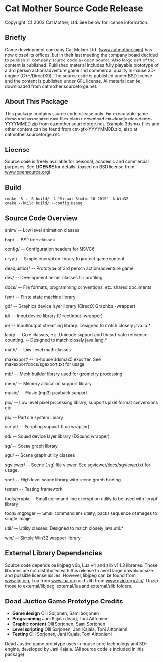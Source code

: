 Cat Mother Source Code Release
==============================

Copyright (C) 2003 Cat Mother, Ltd.
See below for license information.


Briefly
-------
Game development company Cat Mother Ltd. (www.catmother.com) has now closed 
its  offices, but in their last meeting the company board decided to 
publish all company  source code as open source. Also large part of the 
content is published. Published  material includes fully playable prototype 
of a 3rd person action/adventure game and commercial quality in-house 
3D-engine (C++/DirectX9). The source code is  published under BSD license 
and the content is published under GPL license. All  material can be 
downloaded from catmother.sourceforge.net.


About This Package
------------------
This package contains source code release only. For executable game demo 
and associated data files please download cm-deadjustice-demo-YYYYMMDD.zip 
from catmother.sourceforge.net. Example 3dsmax files and other content can 
be found from cm-gfx-YYYYMMDD.zip, also at catmother.sourceforge.net.


License
-------
Source code is freely available for personal, academic and commercial 
purposes. See **LICENSE** for details. (based on BSD license from 
www.opensource.org)

Build
-----
```
cmake -S . -B build/ -G "Visual Studio 16 2019" -A Win32
cmake --build build/ --config Debug
```


Source Code Overview
--------------------

anim/
-- Low level animation classes

bsp/
-- BSP tree classes

config/
-- Configuration headers for MSVC6

crypt/
-- Simple encryption library to protect game content

deadjustice/
-- Prototype of 3rd person action/adventure game

dev/
-- Development helper classes for profiling

docs/
-- File formats, programming conventions, etc. shared documents

fsm/
-- Finite state machine library

gd/
-- Graphics device layer library (DirectX Graphics -wrapper)

id/
-- Input device library (DirectInput -wrapper)

io/
-- Input/output streaming library. Designed to match closely java.io.*

lang/
-- Core classes, e.g. Unicode support and thread-safe reference counting. 
-- Designed to match closely java.lang.*

math/
-- Low-level math classes

maxexport/
-- In-house 3dsmax5 exporter. See maxexport/docs/sgexport.txt for usage.

mb/
-- Mesh builder library used for geometry processing

mem/
-- Memory allocation support library

music/
-- Music (mp3) playback support

pix/
-- Low level pixel processing library, supports pixel format conversions etc.

ps/
-- Particle system library

script/
-- Scripting support (Lua wrapper)

sd/
-- Sound device layer library (DSound wrapper)

sg/
-- Scene graph library

sgu/
-- Scene graph utility classes

sgviewer/
-- Scene (.sg) file viewer. See sgviewer/docs/sgviewer.txt for usage.

snd/
-- High level sound library with scene graph binding

tester/
-- Testing framework

tools/crypta
-- Small command line encryption utility to be used with 'crypt' library

tools/imgpager
-- Small command line utility, packs sequence of images to single image.

util/
-- Utility classes. Designed to match closely java.util.*

win/
-- Simple Win32 wrapper library


External Library Dependencies
-----------------------------
Source code depends on libjpeg v6b, Lua v4 and zlib v1.1.3 libraries. 
Those libraries are not distributed with this release to avoid large 
download size and possible license issues. However, libjpeg can be found 
from www.ijg.org, Lua from www.lua.org and zlib from www.gzip.org/zlib/. 
Unzip those to external/libjpeg, external/lua and external/zlib folders.


Dead Justice Game Prototype Credits
-----------------------------------
* __Game design__ Olli Sorjonen, Sami Sorjonen
* __Programming__ Jani Kajala (lead), Toni Aittoniemi
* __Graphic content__ Olli Sorjonen, Sami Sorjonen
* __Level scripting__ Olli Sorjonen, Jani Kajala, Toni Aittoniemi
* __Testing__ Olli Sorjonen, Jani Kajala, Toni Aittoniemi

Dead Justice game prototype uses in-house core technology and 3D-engine,
developed by Jani Kajala. (All source code is included in this package)
